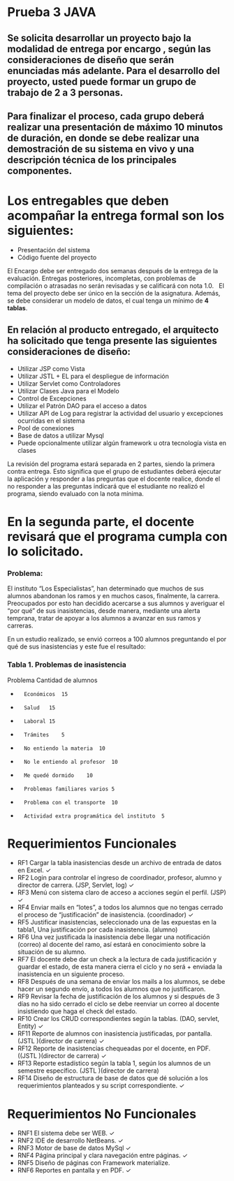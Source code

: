 # Prueba 3 JAVA
## Se solicita desarrollar un proyecto bajo la modalidad de **entrega por encargo** , según las consideraciones de diseño que serán  enunciadas más adelante. Para el desarrollo del proyecto, usted puede formar un grupo de trabajo de 2 a 3 personas.

## Para finalizar el proceso, cada grupo deberá realizar una presentación de máximo 10 minutos de duración, en donde se debe realizar una demostración de su sistema en vivo y una descripción técnica de los principales componentes. 

# Los entregables que deben acompañar la entrega formal son los siguientes: 
*	Presentación del sistema
*	Código fuente del proyecto

 El Encargo debe ser entregado dos semanas después de la entrega de la evaluación. Entregas posteriores, incompletas, con problemas de compilación o atrasadas no serán revisadas y se calificará con nota 1.0.  
 El tema del proyecto debe ser único en la sección de la asignatura.
 Además, se debe considerar un modelo de datos, el cual tenga un mínimo de **4 tablas**.

## En relación al producto entregado, el arquitecto ha solicitado que tenga presente las siguientes consideraciones de diseño:
*	Utilizar JSP como Vista 
*	Utilizar JSTL + EL para el despliegue de información
*	Utilizar Servlet como Controladores 
*	Utilizar Clases Java para el Modelo  
*	Control de Excepciones
*	Utilizar el Patrón DAO para el acceso a datos 
*	Utilizar API de Log para registrar la actividad del usuario y excepciones ocurridas en el sistema
*	Pool de conexiones
*	Base de datos a utilizar Mysql
*	Puede opcionalmente utilizar algún framework u otra tecnología vista en clases

La revisión del programa estará separada en 2 partes, siendo la primera contra entrega. Esto significa que el grupo de estudiantes deberá ejecutar la aplicación y responder a las preguntas que el docente realice, donde el no responder a las preguntas indicará que el estudiante no realizó el programa, siendo evaluado con la nota mínima.

# En la segunda parte, el docente revisará que el programa cumpla con lo solicitado. 
### Problema:

El instituto “Los Especialistas”, han determinado que muchos de sus alumnos abandonan los ramos y en muchos casos, finalmente, la carrera.  Preocupados por esto han decidido acercarse a sus alumnos y averiguar el “por qué” de sus inasistencias, desde manera, mediante una alerta temprana, tratar de apoyar a los alumnos a avanzar en sus ramos y carreras.

En un estudio realizado, se envió correos a 100  alumnos preguntando el por qué de sus inasistencias y este fue el resultado:

### Tabla 1. Problemas de inasistencia
Problema	Cantidad de alumnos
*       Económicos	15
*       Salud	15
*       Laboral	15
*       Trámites	5
*       No entiendo la materia	10
*       No le entiendo al profesor	10
*       Me quedé dormido	10
*       Problemas familiares varios	5
*       Problema con el transporte	10
*       Actividad extra programática del instituto 	5

    
# Requerimientos Funcionales
+ RF1	Cargar la tabla inasistencias desde un archivo de entrada de datos en Excel. ✓
+ RF2	Login para controlar el ingreso de coordinador, profesor, alumno y director de carrera. (JSP, Servlet, log) ✓
+ RF3	Menú con sistema claro de acceso a acciones según el perfil.  (JSP) ✓
+ RF4	Enviar mails en “lotes”, a todos los alumnos que no tengas cerrado el proceso de “justificación” de inasistencia. (coordinador) ✓
+ RF5	Justificar inasistencias, seleccionado una de las expuestas en la tabla1, Una justificación por cada inasistencia. (alumno)
+ RF6	Una vez justificada la inasistencia debe llegar una notificación (correo) al docente del ramo, así estará en conocimiento sobre      la situación de su alumno.
+ RF7	El docente debe dar un check a la lectura de cada justificación y guardar el estado, de esta manera cierra el ciclo y no será + enviada la inasistencia en un siguiente proceso.
+ RF8	Después de una semana de enviar los mails a los alumnos, se debe hacer un segundo envío, a todos los alumnos que no justificaron.
+ RF9	Revisar la fecha de justificación de los alumnos y si después de 3 días no ha sido cerrado el ciclo se debe reenviar un correo al docente insistiendo que haga el check del estado.
+ RF10	Crear los CRUD correspondientes según la tablas.  (DAO, servlet, Entity) ✓
+ RF11	Reporte de alumnos con inasistencia justificadas, por pantalla. (JSTL )(director de carrera) ✓
+ RF12	Reporte de inasistencias chequeadas por el docente, en PDF. ((JSTL )(director de carrera) ✓
+ RF13	Reporte estadístico según la tabla 1, según los alumnos de un semestre específico.  (JSTL )(director de carrera)
+ RF14	Diseño de estructura de base de datos que dé solución a los requerimientos planteados y su script correspondiente. ✓

# Requerimientos No Funcionales
* RNF1	El sistema debe ser WEB. ✓
* RNF2	IDE de desarrollo NetBeans. ✓
* RNF3	Motor de base de datos MySql ✓
* RNF4	Página principal  y clara navegación entre páginas. ✓
* RNF5	Diseño de páginas con Framework materialize.
* RNF6	Reportes en pantalla y en PDF. ✓
